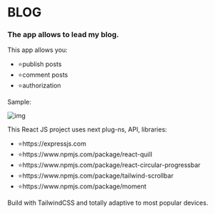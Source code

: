 # BLOG

### The app allows to lead my blog.

<p>This app allows you:</p>
<ul>
<li>⭐publish posts</li>
<li>⭐comment posts</li>
<li>⭐authorization</li>
</ul>

<p>Sample:</p>

![img](https://github.com/user-attachments/assets/16ba9372-3043-4dbf-9050-3d816305a155)

<p>This React JS project uses next plug-ns, API, libraries:</p>
<ul>
<li>⭐https://expressjs.com</li>
<li>⭐https://www.npmjs.com/package/react-quill</li>
<li>⭐https://www.npmjs.com/package/react-circular-progressbar</li>
<li>⭐https://www.npmjs.com/package/tailwind-scrollbar</li>
<li>⭐https://www.npmjs.com/package/moment</li>
</ul>

<p>Build with TailwindCSS and totally adaptive to most popular devices.</p>
